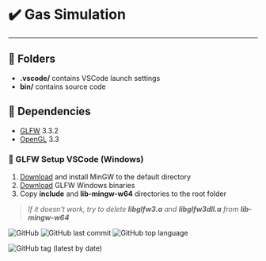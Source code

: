 # :heavy_check_mark:  Gas Simulation
---
## :file_folder: **Folders**
- **.vscode/** contains VSCode launch settings
- **bin/** contains source code

## :stars: Dependencies
- [GLFW](https://www.glfw.org/) 3.3.2
- [OpenGL](https://www.opengl.org/) 3.3

### :bookmark_tabs: GLFW Setup VSCode (Windows)
1. [Download](https://sourceforge.net/projects/mingw-w64/files/Toolchains%20targetting%20Win32/Personal%20Builds/mingw-builds/installer/mingw-w64-install.exe/download) and install MinGW to the default directory
2. [Download](https://www.glfw.org/download.html) GLFW Windows binaries
3. Copy **include** and **lib-mingw-w64** directories to the root folder

> *If it doesn't work, try to delete **libglfw3.a** and **libglfw3dll.a** from **lib-mingw-w64***


![GitHub](https://img.shields.io/github/license/OwlCodR/gas-simulation) ![GitHub last commit](https://img.shields.io/github/last-commit/OwlCodr/gas-simulation) ![GitHub top language](https://img.shields.io/github/languages/top/OwlCodR/gas-simulation) 

![GitHub tag (latest by date)](https://img.shields.io/github/v/tag/OwlCodR/gas-simulation)
